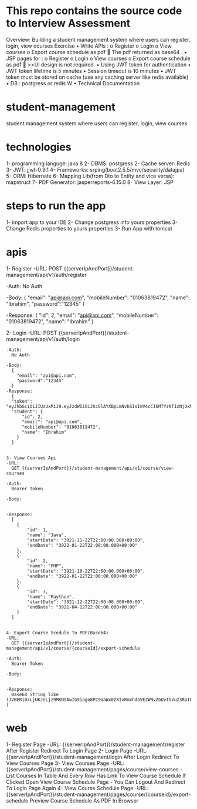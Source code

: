 # This repo contains the source code to Interview Assessment 
Overview:
Building a student management system where users can register, login, view courses
 Exercise 
•	Write APIs :
o	Register
o	Login
o	View courses 
o	Export course schedule as pdf
	The pdf returned as base64 .
•	JSP  pages for :
o	Register
o	Login
o	View courses 
o	Export course schedule as pdf
	>>UI design is not required.
•	Using JWT token for authentication
•	JWT token lifetime is 5 minutes
•	Session timeout is 10 minutes
•	JWT token must be stored on cache (use any caching server like redis available) 
•	DB : postgress or redis W
•	Technical Documentation 


# student-management 
  student management system where users can register, login, view courses

# technologies 
  1- programming languge: java 8 
  2- DBMS: postgress
  2- Cache server: Redis 
  3- JWT: jjwt-0.9.1
  4- Frameworks: srping(boot2.5.5/mvc/security/datajpa)
  5- ORM: Hibernate 
  6- Mapping Lib(from Dto to Entity and vice versa): mapstruct
  7- PDF Generator: jasperreports-6.15.0
  8- View Layer: JSP 
  
# steps to run the app 
  1- import app to your IDE
  2- Change postgress info yours properties
  3- Change Redis properties to yours properties
  3- Run App with tomcat 
  
  
# apis
1- Register 
  -URL: 
    POST {{serverIpAndPort}}/student-management/api/v1/auth/register
    
  -Auth: 
    No Auth
    
  -Body: 
    {
      "email": "api@api.com",
      "mobileNumber": "01063819472",
      "name": "Ibrahim",
      "password":"12345"
    }
    
  -Response: 
    {
      "id": 2,
      "email": "api@api.com",
      "mobileNumber": "01063819472",
      "name": "Ibrahim"
    }

2- Login 
  -URL: 
      POST {{serverIpAndPort}}/student-management/api/v1/auth/login
      
    -Auth: 
      No Auth
      
    -Body: 
      {
        "email": "api@api.com",
        "password":"12345"
      }
    -Response: 
      {
      "token": "eyJhbGciOiJIUzUxMiJ9.eyJzdWIiOiJhcGlAYXBpLmNvbSIsImV4cCI6MTYzNTIzNjUxMCwidXNlcklkIjoyLCJpYXQiOjE2MzUyMzYyMTB9.75uuu5bJFMW7Ya",
      "student": {
          "id": 2,
          "email": "api@api.com",
          "mobileNumber": "01063819472",
          "name": "Ibrahim"
        }
      }
      
      
    3- View Courses Api 
    -URL: 
      GET {{serverIpAndPort}}/student-management/api/v1/course/view-courses
      
    -Auth: 
      Bearer Token
      
    -Body: 
      
      
    -Response: 
      [
        {
            "id": 1,
            "name": "Java",
            "startDate": "3921-11-22T22:00:00.000+00:00",
            "endDate": "3922-01-22T22:00:00.000+00:00"
        },
        {
            "id": 2,
            "name": "PHP",
            "startDate": "3921-10-22T22:00:00.000+00:00",
            "endDate": "3922-01-22T22:00:00.000+00:00"
        },
        {
            "id": 3,
            "name": "Paython",
            "startDate": "3921-12-22T22:00:00.000+00:00",
            "endDate": "3921-04-22T22:00:00.000+00:00"
        }
      ]
      
      
    4- Export Course Scedule To PDF(Base64)
    -URL: 
      GET {{serverIpAndPort}}/student-management/api/v1/course/{courseId}/export-schedule
      
    -Auth: 
      Bearer Token
      
    -Body: 
      
      
    -Response: 
      Base64 String like (JVBERi0xLjUKJeLjz9MKNSAwIG9iago8PC9GaWx0ZXIvRmxhdGVEZWNvZGUvTGVuZ3RoIDU1MD4.... )
      
      
# web 
1- Register Page 
  -URL: 
    {{serverIpAndPort}}/student-management/register
    After Register Redirect To Login Page 
2- Login  Page 
  -URL: 
    {{serverIpAndPort}}/student-management/login
     After Login Redirect To View Courses Page 
3- View Courses Page 
  -URL:
    {{serverIpAndPort}}/student-management/pages/course/view-courses
    - List Courses In Table And Every Row Has Link To View Course Schedule If Clicked Open View Course Schedule Page 
    - You Can Logout And Redirect To Login Page Again 
4- View Course Schedule Page 
    -URL: 
      {{serverIpAndPort}}/student-management/pages/course/{courseId}/export-schedule
      Preview Course Schedule As PDF In Browser 
